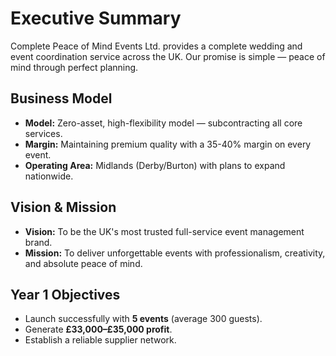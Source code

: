 # Executive Summary

Complete Peace of Mind Events Ltd. provides a complete wedding and event coordination service across the UK. Our promise is simple — peace of mind through perfect planning.

## Business Model

*   **Model:** Zero-asset, high-flexibility model — subcontracting all core services.
*   **Margin:** Maintaining premium quality with a 35-40% margin on every event.
*   **Operating Area:** Midlands (Derby/Burton) with plans to expand nationwide.

## Vision & Mission

*   **Vision:** To be the UK's most trusted full-service event management brand.
*   **Mission:** To deliver unforgettable events with professionalism, creativity, and absolute peace of mind.

## Year 1 Objectives

*   Launch successfully with **5 events** (average 300 guests).
*   Generate **£33,000–£35,000 profit**.
*   Establish a reliable supplier network.
